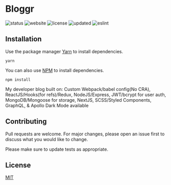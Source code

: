 # Bloggr

![status](https://img.shields.io/badge/Status-UnderConstruction-red) ![website](https://img.shields.io/badge/Website-Offline-red) ![license](https://img.shields.io/badge/License-MIT-brightgreen) ![updated](https://img.shields.io/badge/Updated-Today-brightgreen) ![eslint](https://img.shields.io/badge/eslint-^3.0.0-blue)

## Installation

Use the package manager [Yarn](https://yarnpkg.com/lang/en/) to install dependencies.

```
yarn
```

You can also use [NPM](https://www.npmjs.com) to install dependencies.

```
npm install
```

My developer blog built on: Custom Webpack/babel config(No CRA), ReactJS/Hooks(for refs)/Redux, NodeJS/Express, JWT/bcrypt for user auth, MongoDB/Mongoose for storage, NextJS, SCSS/Styled Components, GraphQL, & Apollo
Dark Mode available

## Contributing

Pull requests are welcome. For major changes, please open an issue first to discuss what you would like to change.

Please make sure to update tests as appropriate.

## License

[MIT](https://choosealicense.com/licenses/mit/)
